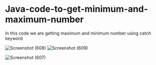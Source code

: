 # Java-code-to-get-minimum-and-maximum-number

In this code we are getting maximum and minimum number using catch keyword

![Screenshot (608)](https://github.com/RishabhRaj240/Java-code-to-get-minimum-and-maximum-number/assets/155876855/38750d77-ceea-4261-a320-be7038c5d129)
![Screenshot (609)](https://github.com/RishabhRaj240/Java-code-to-get-minimum-and-maximum-number/assets/155876855/f4ec62e1-c539-4048-8091-0ac57f71ba44)

![Screenshot (607)](https://github.com/RishabhRaj240/Java-code-to-get-minimum-and-maximum-number/assets/155876855/62f5638e-f771-4832-b8e5-1cda7f77199b)
